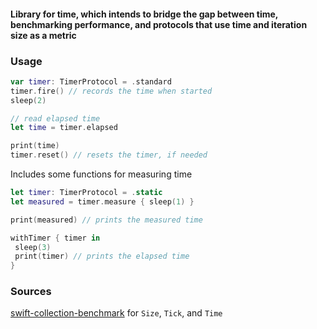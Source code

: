#### Library for time, which intends to bridge the gap between time, benchmarking performance, and protocols that use time and iteration size as a metric

### Usage
```swift
var timer: TimerProtocol = .standard
timer.fire() // records the time when started
sleep(2)

// read elapsed time
let time = timer.elapsed

print(time)
timer.reset() // resets the timer, if needed
```
Includes some functions for measuring time
```swift
let timer: TimerProtocol = .static
let measured = timer.measure { sleep(1) }

print(measured) // prints the measured time

withTimer { timer in
 sleep(3)
 print(timer) // prints the elapsed time
}
```
### Sources
[swift-collection-benchmark](https://github.com/apple/swift-collections-benchmark) for `Size`, `Tick`, and `Time` 
